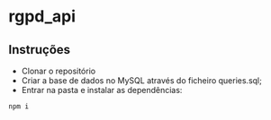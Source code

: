 # rgpd_api
## Instruções

* Clonar o repositório
* Criar a base de dados no MySQL através do ficheiro queries.sql;
* Entrar na pasta e instalar as dependências:

```
npm i
```


